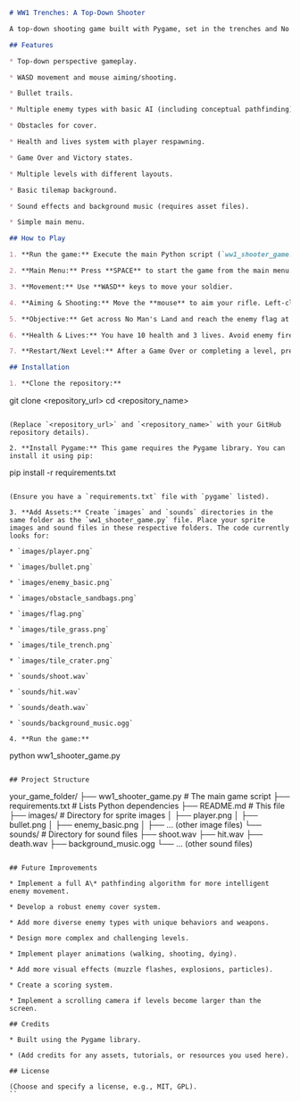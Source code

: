 ```markdown
# WW1 Trenches: A Top-Down Shooter

A top-down shooting game built with Pygame, set in the trenches and No Man's Land of World War 1. Play as a US soldier fighting your way across the battlefield to capture the enemy flag.

## Features

* Top-down perspective gameplay.

* WASD movement and mouse aiming/shooting.

* Bullet trails.

* Multiple enemy types with basic AI (including conceptual pathfinding).

* Obstacles for cover.

* Health and lives system with player respawning.

* Game Over and Victory states.

* Multiple levels with different layouts.

* Basic tilemap background.

* Sound effects and background music (requires asset files).

* Simple main menu.

## How to Play

1. **Run the game:** Execute the main Python script (`ww1_shooter_game.py`).

2. **Main Menu:** Press **SPACE** to start the game from the main menu.

3. **Movement:** Use **WASD** keys to move your soldier.

4. **Aiming & Shooting:** Move the **mouse** to aim your rifle. Left-click the **mouse** to shoot.

5. **Objective:** Get across No Man's Land and reach the enemy flag at the top of the screen to complete the level.

6. **Health & Lives:** You have 10 health and 3 lives. Avoid enemy fire! If you lose all health, you lose a life and respawn. Losing all lives results in Game Over.

7. **Restart/Next Level:** After a Game Over or completing a level, press **R** to restart the current level or advance to the next.

## Installation

1. **Clone the repository:**

   ```
   git clone <repository_url>
   cd <repository_name>

   ```

   (Replace `<repository_url>` and `<repository_name>` with your GitHub repository details).

2. **Install Pygame:** This game requires the Pygame library. You can install it using pip:

   ```
   pip install -r requirements.txt

   ```

   (Ensure you have a `requirements.txt` file with `pygame` listed).

3. **Add Assets:** Create `images` and `sounds` directories in the same folder as the `ww1_shooter_game.py` file. Place your sprite images and sound files in these respective folders. The code currently looks for:

   * `images/player.png`

   * `images/bullet.png`

   * `images/enemy_basic.png`

   * `images/obstacle_sandbags.png`

   * `images/flag.png`

   * `images/tile_grass.png`

   * `images/tile_trench.png`

   * `images/tile_crater.png`

   * `sounds/shoot.wav`

   * `sounds/hit.wav`

   * `sounds/death.wav`

   * `sounds/background_music.ogg`

4. **Run the game:**

   ```
   python ww1_shooter_game.py

   ```

## Project Structure

```
your_game_folder/
├── ww1_shooter_game.py   # The main game script
├── requirements.txt      # Lists Python dependencies
├── README.md             # This file
├── images/               # Directory for sprite images
│   ├── player.png
│   ├── bullet.png
│   ├── enemy_basic.png
│   ├── ... (other image files)
└── sounds/               # Directory for sound files
    ├── shoot.wav
    ├── hit.wav
    ├── death.wav
    ├── background_music.ogg
    └── ... (other sound files)

```

## Future Improvements

* Implement a full A\* pathfinding algorithm for more intelligent enemy movement.

* Develop a robust enemy cover system.

* Add more diverse enemy types with unique behaviors and weapons.

* Design more complex and challenging levels.

* Implement player animations (walking, shooting, dying).

* Add more visual effects (muzzle flashes, explosions, particles).

* Create a scoring system.

* Implement a scrolling camera if levels become larger than the screen.

## Credits

* Built using the Pygame library.

* (Add credits for any assets, tutorials, or resources you used here).

## License

(Choose and specify a license, e.g., MIT, GPL).
``
